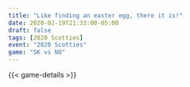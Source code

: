 ```yaml
---
title: "Like finding an easter egg, there it is!"
date: 2020-02-19T21:33:00-05:00
draft: false
tags: [2020 Scotties]
event: "2020 Scotties"
game: "SK vs NO"
---
```

{{< game-details >}}
<!--more--> 